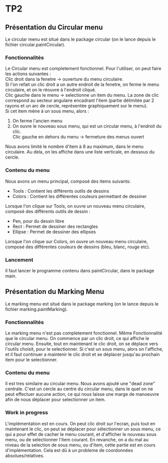 # TP2

## Présentation du Circular menu

Le circular menu est situé dans le package circular (on le lance depuis le fichier circular.paintCircular).

### Fonctionnalités
Le Circular menu est completement fonctionnel. Pour l'utiliser, on peut faire les actions suivantes :   
Clic droit dans la fenetre -> ouverture du menu circulaire.   
Si l'on refait un clic droit a un autre endroit de la fenetre, on ferme le menu circulaire, et on le réouvre à l'endroit cliqué.   
Clic gauche dans le menu -> selectionne un item du menu. 
La zone de clic correspond au secteur angulaire encadrant l'item (partie délimitée par 2 rayons et un arc de cercle, représentée graphiquement sur le menu).   
Si cet item mène à un sous menu, alors :
1. On ferme l'ancien menu
2. On ouvre le nouveau sous menu, qui est un circular menu, à l'endroit du clic.   
Clic gauche en dehors du menu -> fermeture des menus ouvert   

Nous avons limité le nombre d'item à 8 au maximum, dans le menu circulaire. Au dela, on les affiche dans une liste verticale, en dessous du cercle.

### Contenu du menu
Nous avons un menu principal, composé des items suivants:
* Tools : Contient les différents outils de dessins
* Colors : Contient les différentes couleurs permettant de dessiner

Lorsque l'on clique sur Tools, on ouvre un nouveau menu circulaire, composé des différents outils de dessin : 
* Pen, pour du dessin libre
* Rect : Permet de dessiner des rectangles
* Ellipse : Permet de dessiner des ellipses   

Lorsque l'on clique sur Colors, on ouvre un nouveau menu circulaire, composé des différentes couleurs de dessins (bleu, blanc, rouge etc).

### Lancement
Il faut lancer le programme contenu dans paintCircular, dans le package main.

## Présentation du Marking Menu

Le marking menu est situé dans le package marking (on le lance depuis le fichier marking.paintMarking).

### Fonctionnalités
Le marking menu n'est pas completement fonctionnel.
Même Fonctionnalité que le circular menu. On commence par un clic droit, ce qui affiche le circular menu. Ensuite, tout en maintenant le clic droit, on se déplace vers l'outils choisit, pour le selectionner. Si c'est un sous menu, alors on l'affiche, et il faut continuer a maintenir le clic droit et se déplacer jusqu'au prochain item pour le selectionner.

### Contenu du menu
Il est tres similaire au circular menu. Nous avons ajouté une "dead zone" centrale. C'est un cercle au centre du circular menu, dans le quel on ne peut effectuer aucune action, ce qui nous laisse une marge de manoeuvre afin de nous déplacer pour selectionner un item.

### Work in progress
L'implémentation est en cours. On peut clic droit sur l'ecran, puis tout en maintenant le clic, on peut se déplacer pour sélectionner un sous menu, ce qui a pour effet de cacher le menu courant, et d'afficher le nouveau sous menu, ou de selectionner l'item courant. En revanche, on a du mal au niveau de la selection de sous menu, ou d'item, cette partie est en cours d'implémentation. Cela est dû à un probleme de coordonnées absolues/relatives.
